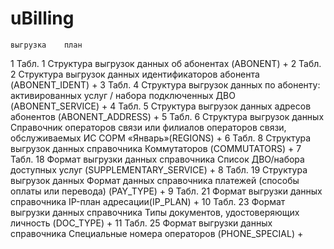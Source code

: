 # uBilling
	выгрузка	план
1	Табл. 1 Структура выгрузок данных об абонентах (ABONENT)	+
2	Табл. 2 Структура выгрузок данных идентификаторов абонента (ABONENT_IDENT) 	+
3	Табл. 4  Структура выгрузок данных по абоненту: активированных услуг / набора подключенных ДВО (ABONENT_SERVICE)	+
4	Табл. 5 Структура выгрузок данных адресов абонентов (ABONENT_ADDRESS)	+
5	Табл. 6 Структура выгрузок данных Справочник операторов связи или филиалов операторов связи, обслуживаемых ИС СОРМ «Январь»(REGIONS)	+
6	Табл. 8  Структура выгрузок данных справочника Коммутаторов (COMMUTATORS)	+
7	Табл. 18  Формат выгрузки  данных справочника Список ДВО/набора доступных услуг (SUPPLEMENTARY_SERVICE)	+
8	Табл. 19  Структура выгрузок данных Формат данных справочника платежей (способы оплаты или перевода) (PAY_TYPE)	+
9	Табл. 21  Формат выгрузки  данных справочника IP-план адресации(IP_PLAN)	+
10	Табл. 23  Формат выгрузки  данных справочника Типы документов, удостоверяющих личность (DOC_TYPE)	+
11	Табл. 25  Формат выгрузки  данных справочника Специальные номера операторов (PHONE_SPECIAL)	+
